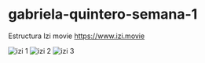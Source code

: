 # gabriela-quintero-semana-1
Estructura Izi movie
https://www.izi.movie

![izi 1](https://user-images.githubusercontent.com/88777969/216515101-a02f4cb0-379c-42a3-b66d-6e7b95e4d94e.jpg)
![izi 2](https://user-images.githubusercontent.com/88777969/216515267-66892f89-8257-4f90-a366-bfb47b3f7389.jpg)
![izi 3](https://user-images.githubusercontent.com/88777969/216515272-146b0eb0-b25b-4553-a6cf-229217c0e8d3.jpg)
